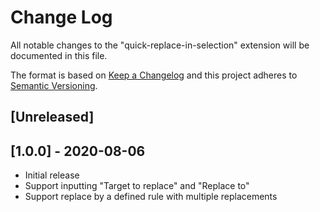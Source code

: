 # Change Log

All notable changes to the "quick-replace-in-selection" extension will be documented in this file.

The format is based on [Keep a Changelog](http://keepachangelog.com/en/1.0.0/)
and this project adheres to [Semantic Versioning](http://semver.org/spec/v2.0.0.html).

## [Unreleased]

## [1.0.0] - 2020-08-06

- Initial release
- Support inputting "Target to replace" and "Replace to"
- Support replace by a defined rule with multiple replacements
